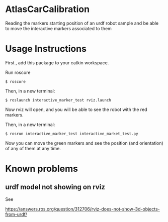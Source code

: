 # AtlasCarCalibration
Reading the markers starting position of an urdf robot sample and be able to move the interactive markers associated to them

# Usage Instructions
First , add this package to your catkin workspace.

Run roscore 
```
$ roscore
```

Then, in a new terminal:
```
$ roslaunch interactive_marker_test rviz.launch
```

Now rviz will open, and you will be able to see the robot with the red markers.

Then, in a new terminal:
```
$ rosrun interactive_marker_test interactive_market_test.py 
```

Now you can move the green markers and see the position (and orientation) of any of them at any time.

# Known problems

## urdf model not showing on rviz

See 

https://answers.ros.org/question/312706/rviz-does-not-show-3d-objects-from-urdf/
